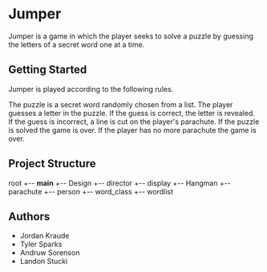 # Jumper
Jumper is a game in which the player seeks to solve a puzzle by guessing the letters of a secret word one at a time. 

## Getting Started
Jumper is played according to the following rules.

The puzzle is a secret word randomly chosen from a list.
The player guesses a letter in the puzzle.
If the guess is correct, the letter is revealed.
If the guess is incorrect, a line is cut on the player's parachute.
If the puzzle is solved the game is over.
If the player has no more parachute the game is over.

## Project Structure
root
+-- __main__
+-- Design
+-- director
+-- display
+-- Hangman
+-- parachute
+-- person
+-- word_class
+-- wordlist

## Authors
* Jordan Kraude
* Tyler Sparks
* Andruw Sorenson
* Landon Stucki